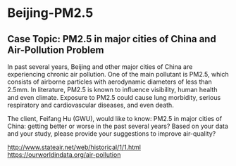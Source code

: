 # Beijing-PM2.5
## Case Topic: PM2.5 in major cities of China and Air-Pollution Problem <br>
In past several years, Beijing and other major cities of China are experiencing chronic air pollution. 
One of the main pollutant is PM2.5, which consists of airborne particles with aerodynamic diameters of less than 2.5mm. 
In literature, PM2.5 is known to inﬂuence visibility, human health and even climate. Exposure to PM2.5 could cause lung morbidity, serious respiratory and cardiovascular diseases, and even death.
<br>

The client, Feifang Hu (GWU), would like to know: PM2.5 in major cities of China: getting better or worse in the past several years? Based on your data and your study, please provide your suggestions to improve air-quality?
<br>

http://www.stateair.net/web/historical/1/1.html <br>
https://ourworldindata.org/air-pollution
